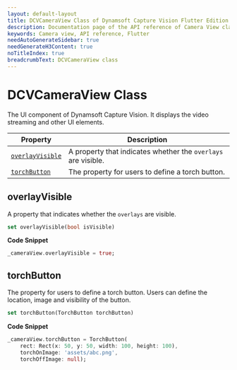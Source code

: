 ```yaml
---
layout: default-layout
title: DCVCameraView Class of Dynamsoft Capture Vision Flutter Edition
description: Documentation page of the API reference of Camera View class of Dynamsoft Capture Vision
keywords: Camera view, API reference, Flutter
needAutoGenerateSidebar: true
needGenerateH3Content: true
noTitleIndex: true
breadcrumbText: DCVCameraView class
---
```


# DCVCameraView Class

The UI component of Dynamsoft Capture Vision. It displays the video streaming and other UI elements.

| Property | Description |
| -------- | ----------- |
| [`overlayVisible`](#overlayvisible) | A property that indicates whether the `overlays` are visible. |
| [`torchButton`](#torchbutton) | The property for users to define a torch button. |

## overlayVisible

A property that indicates whether the `overlays` are visible.

```dart
set overlayVisible(bool isVisible)
```

**Code Snippet**

```dart
_cameraView.overlayVisible = true;
```

## torchButton

The property for users to define a torch button. Users can define the location, image and visibility of the button.

```dart
set torchButton(TorchButton torchButton)
```

**Code Snippet**

```dart
_cameraView.torchButton = TorchButton(
    rect: Rect(x: 50, y: 50, width: 100, height: 100),
    torchOnImage: 'assets/abc.png',
    torchOffImage: null);
```
